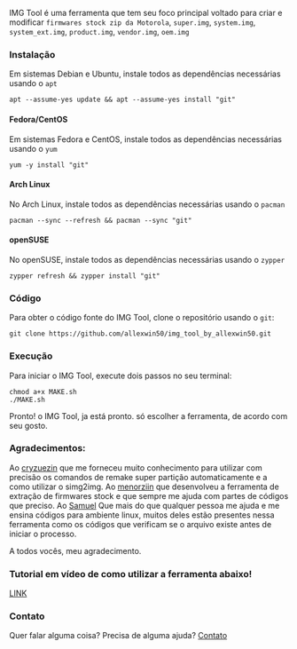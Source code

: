 IMG Tool é uma ferramenta que tem seu foco principal voltado para criar e modificar `firmwares stock zip da Motorola`, `super.img`, `system.img`, `system_ext.img`, `product.img`, `vendor.img`, `oem.img`

### Instalação

Em sistemas Debian e Ubuntu, instale todos as dependências necessárias usando o `apt`

```
apt --assume-yes update && apt --assume-yes install "git"
```

#### Fedora/CentOS

Em sistemas Fedora e CentOS, instale todos as dependências necessárias usando o `yum`

```
yum -y install "git"
```

#### Arch Linux

No Arch Linux, instale todos as dependências necessárias usando o `pacman`

```
pacman --sync --refresh && pacman --sync "git"
```

#### openSUSE

No openSUSE, instale todos as dependências necessárias usando o `zypper`

```
zypper refresh && zypper install "git"
```

### Código

Para obter o código fonte do IMG Tool, clone o repositório usando o `git`:

```
git clone https://github.com/allexwin50/img_tool_by_allexwin50.git
```
### Execução

Para iniciar o IMG Tool, execute dois passos no seu terminal:

```
chmod a+x MAKE.sh
./MAKE.sh
```

Pronto! o IMG Tool, ja está pronto. só escolher a ferramenta, de acordo com seu gosto.

### Agradecimentos:
Ao [cryzuezin](https://github.com/CRYZUEZIN) que me forneceu muito conhecimento para utilizar com precisão os comandos de remake super partição automaticamente e a como utilizar o simg2img.
Ao [menorziin](https://github.com/menorziin) que desenvolveu a ferramenta de extração de firmwares stock e que sempre me ajuda com partes de códigos que preciso.
Ao [Samuel](https://t.me/s4muel007) Que mais do que qualquer pessoa me ajuda e me ensina códigos para ambiente linux, muitos deles estão presentes nessa ferramenta como os códigos que verificam se o arquivo existe antes de iniciar o processo.

A todos vocês, meu agradecimento.

### Tutorial em vídeo de como utilizar a ferramenta abaixo!

[LINK](https://youtu.be/nQpIE1K3lec)

### Contato

Quer falar alguma coisa? Precisa de alguma ajuda? [Contato](https://t.me/allexwin50)
